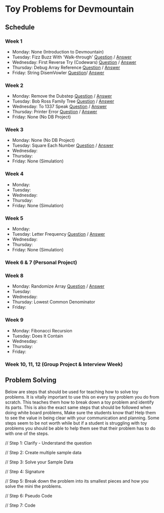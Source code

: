 # Toy Problems for Devmountain


## Schedule 

### Week 1
  <ul>
    <li>Monday: None (Introduction to Devmountain)</li>
    <li>Tuesday: Fizz Buzz With 'Walk-through' 
        <a href="https://repl.it/@AndrewNam/Fizz-Buzz">Question</a> 
        /
        <a href="https://repl.it/@AndrewNam/Fizz-Buzz-Answer">Answer</a>
     </li>
    <li>Wednesday: First Reverse Try (Codewars)
        <a href="https://repl.it/@AndrewNam/First-Reverse-Try">Question</a> 
        /
        <a href="https://repl.it/@AndrewNam/First-Reverse-Try-Answer">Answer</a>
    </li>
    <li>Thursday: Debug Array Reference
        <a href="https://repl.it/@AndrewNam/Debug-Array-Reference">Question</a> 
        /
        <a href="https://repl.it/@AndrewNam/Debug-Array-Reference-Answer">Answer</a>
    </li>
    <li>Friday: String DisemVowler 
        <a href="https://repl.it/@AndrewNam/String-DisemVowler">Question</a>/ 
        <a href="https://repl.it/@AndrewNam/String-DisemVowler-Answer">Answer</a>
    </li>
  </ul>

### Week 2
<ul>
  <li>Monday: Remove the Dubstep
    <a href="https://repl.it/@AndrewNam/Remove-the-Dubstep">Question</a> 
    / 
    <a href="https://repl.it/@AndrewNam/Remove-the-Dubstep-Answer">Answer</a>
  </li>
  <li>Tuesday: Bob Ross Family Tree 
    <a href="https://repl.it/@AndrewNam/Boss-Ross-Family-Tree">Question</a> 
    / 
    <a href="https://repl.it/@AndrewNam/Bob-Ross-Family-Tree-Answer">Answer</a>
  </li>
  <li>Wednesday: To 1337 Speak 
    <a href="https://repl.it/@AndrewNam/To-l337-Speak">Question</a> 
    / 
    <a href="https://repl.it/@AndrewNam/To-l337-Speak-Answer">Answer</a>
  </li>
  <li>Thursday: Printer Error
    <a href="https://repl.it/@AndrewNam/Printer-Error">Question</a> 
    / 
    <a href="https://repl.it/@AndrewNam/Printer-Error-Answer">Answer</a>
  </li>
  <li>Friday: None (No DB Project)</li>
</ul>

### Week 3
<ul>
  <li>Monday: None (No DB Project)</li>
  <li>Tuesday: Square Each Number 
    <a href="https://repl.it/@AndrewNam/Square-Each-Number">Question</a> 
    / 
    <a href="https://repl.it/@AndrewNam/Square-Each-Number-Answer">Answer</a>
  </li>
  <li>Wednesday: </li>
  <li>Thursday: </li>
  <li>Friday: None (Simulation)</li>
</ul>

### Week 4
<ul>
  <li>Monday: </li>
  <li>Tuesday: </li>
  <li>Wednesday: </li>
  <li>Thursday: </li>
  <li>Friday: None (Simulation)</li>
</ul>

### Week 5
<ul>
  <li>Monday: </li>
  <li>Tuesday: Letter Frequency
    <a href="https://repl.it/@AndrewNam/Letter-Frequency">Question</a> 
    / 
    <a href="https://repl.it/@AndrewNam/Letter-Frequency-Answer">Answer</a>
  </li>
  <li>Wednesday: </li>
  <li>Thursday: </li>
  <li>Friday: None (Simulation)</li>
</ul>

### Week 6 & 7 (Personal Project)

### Week 8 
<ul>
  <li>Monday: Randomize Array
    <a href="https://repl.it/@AndrewNam/Letter-Frequency">Question</a> 
    / 
    <a href="https://repl.it/@AndrewNam/Letter-Frequency-Answer">Answer</a>
  </li>
  <li>Tuesday: </li>
  <li>Wednesday: </li>
  <li>Thursday: Lowest Common Denominator</li>
  <li>Friday: </li>
</ul>

### Week 9 
<ul>
  <li>Monday: Fibonacci Recursion</li>
  <li>Tuesday: Does It Contain</li>
  <li>Wednesday: </li>
  <li>Thursday: </li>
  <li>Friday: </li>
</ul>

### Week 10, 11, 12 (Group Project & Interview Week)

## Problem Solving

Below are steps that should be used for teaching how to solve toy problems. It is vitally important to use this on every toy problem you do from scratch. This teaches them how to break down a toy problem and identify its parts. This is also the exact same steps that should be followed when doing white board problems, Make sure the students know that! Help them to see the value in being clear with your communication and planning. Some steps seem to be not worth while but if a student is struggling with toy problems you should be able to help them see that their problem has to do with one of the steps.

// Step 1: Clarify - Understand the question

// Step 2: Create multiple sample data

// Step 3: Solve your Sample Data

// Step 4: Signature

// Step 5: Break down the problem into its smallest pieces and how you solve the mini the problems.

// Step 6: Pseudo Code

// Step 7: Code

